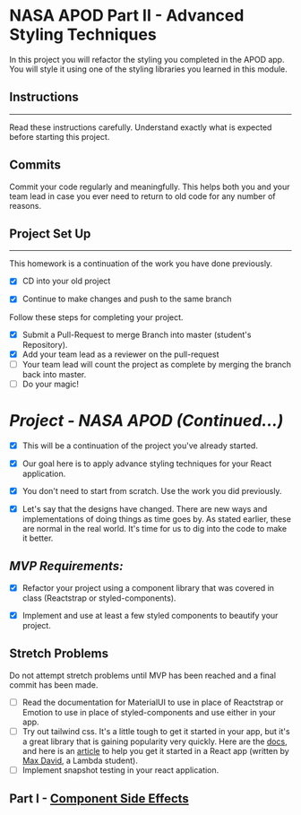 
# NASA APOD Part II - Advanced Styling Techniques
In this project you will refactor the styling you completed in the APOD app. You will style it using one of the styling libraries you learned in this module.

## Instructions

---

Read these instructions carefully. Understand exactly what is expected before starting this project.

## Commits

Commit your code regularly and meaningfully. This helps both you and your team lead in case you ever need to return to old code for any number of reasons.


## Project Set Up

---

This homework is a continuation of the work you have done previously.

- [X] CD into your old project
- [X] Continue to make changes and push to the same branch


Follow these steps for completing your project.

- [X] Submit a Pull-Request to merge Branch into master (student's Repository).
- [X] Add your team lead as a reviewer on the pull-request
- [ ] Your team lead will count the project as complete by merging the branch back into master.
- [ ] Do your magic!

# _Project - NASA APOD (Continued...)_

- [X] This will be a continuation of the project you've already started.
- [X] Our goal here is to apply advance styling techniques for your React application.
- [X] You don't need to start from scratch. Use the work you did previously.
- [X] Let's say that the designs have changed. There are new ways and implementations of doing things as time goes by. As stated earlier, these are normal in the real world. It's time for us to dig into the code to make it better.


## _MVP Requirements:_

- [X] Refactor your project using a component library that was covered in class (Reactstrap or styled-components).
- [X] Implement and use at least a few styled components to beautify your project.


## Stretch Problems

Do not attempt stretch problems until MVP has been reached and a final commit has been made.

- [ ] Read the documentation for MaterialUI to use in place of Reactstrap or Emotion to use in place of styled-components and use either in your app.
- [ ] Try out tailwind css. It's a little tough to get it started in your app, but it's a great library that is gaining popularity very quickly. Here are the [docs](https://tailwindcss.com/), and here is an [article](https://medium.com/@pipecork/using-tailwind-in-react-quickstart-4b06c10317b5) to help you get it started in a React app (written by [Max David](https://medium.com/@pipecork), a Lambda student).
- [ ] Implement snapshot testing in your react application.
 
## Part I - [Component Side Effects](README.md)
